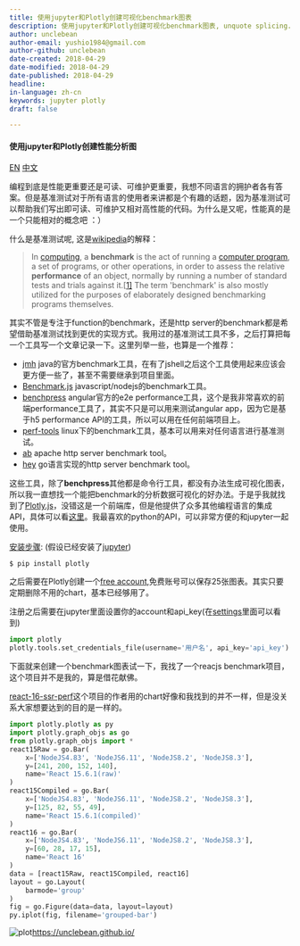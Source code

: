 ```yaml
---
title: 使用jupyter和Plotly创建可视化benchmark图表
description: 使用jupyter和Plotly创建可视化benchmark图表, unquote splicing.
author: unclebean
author-email: yushio1984@gmail.com
author-github: unclebean
date-created: 2018-04-29
date-modified: 2018-04-29
date-published: 2018-04-29
headline:
in-language: zh-cn
keywords: jupyter plotly 
draft: false

---
```


#### 使用jupyter和Plotly创建性能分析图

[EN](https://unclebean.github.io/performance-chart_en.html) [中文](https://unclebean.github.io/performance-chart.html)

编程到底是性能更重要还是可读、可维护更重要，我想不同语言的拥护者各有答案。但是基准测试对于所有语言的使用者来讲都是个有趣的话题，因为基准测试可以帮助我们写出即可读、可维护又相对高性能的代码。为什么是又呢，性能真的是一个只能相对的概念吧 ：）

什么是基准测试呢, 这是[wikipedia](https://en.wikipedia.org/wiki/Benchmark_(computing))的解释：

> In [computing](https://en.wikipedia.org/wiki/Computing), a **benchmark** is the act of running a [computer program](https://en.wikipedia.org/wiki/Computer_program), a set of programs, or other operations, in order to assess the relative **performance** of an object, normally by running a number of standard tests and trials against it.[[1\]](https://en.wikipedia.org/wiki/Benchmark_(computing)#cite_note-1) The term 'benchmark' is also mostly utilized for the purposes of elaborately designed benchmarking programs themselves.

其实不管是专注于function的benchmark，还是http server的benchmark都是希望借助基准测试找到更优的实现方式。我用过的基准测试工具不多，之后打算把每一个工具写一个文章记录一下。这里列举一些，也算是一个推荐：

* [jmh](http://openjdk.java.net/projects/code-tools/jmh/) java的官方benchmark工具，在有了jshell之后这个工具使用起来应该会更方便一些了，甚至不需要继承到项目里面。
* [Benchmark.js](https://benchmarkjs.com/) javascript/nodejs的benchmark工具。
* [benchpress](https://github.com/angular/angular/tree/master/packages/benchpress) angular官方的e2e performance工具，这个是我非常喜欢的前端performance工具了，其实不只是可以用来测试angular app，因为它是基于h5 performance API的工具，所以可以用在任何前端项目上。
* [perf-tools](https://github.com/brendangregg/perf-tools) linux下的benchmark工具，基本可以用来对任何语言进行基准测试。
* [ab](https://httpd.apache.org/docs/2.4/programs/ab.html) apache http server benchmark tool。
* [hey](https://github.com/rakyll/hey) go语言实现的http server benchmark tool。

这些工具，除了**benchpress**其他都是命令行工具，都没有办法生成可视化图表，所以我一直想找一个能把benchmark的分析数据可视化的好办法。于是乎我就找到了[Plotly.js](https://plot.ly/javascript/)，没错这是一个前端库，但是他提供了众多其他编程语言的集成API，具体可以看[这里](https://plot.ly/api/)。我最喜欢的python的API，可以非常方便的和jupyter一起使用。

[安装步骤](https://plot.ly/python/getting-started/): (假设已经安装了[jupyter](http://jupyter.org))

```shell
$ pip install plotly 
```

之后需要在Plotly创建一个[free account](https://plot.ly/feed/),免费账号可以保存25张图表。其实只要定期删除不用的chart，基本已经够用了。

注册之后需要在jupyter里面设置你的account和api_key(在[settings](https://plot.ly/settings/api)里面可以看到)

```python
import plotly
plotly.tools.set_credentials_file(username='用户名', api_key='api_key')
```

下面就来创建一个benchmark图表试一下，我找了一个reacjs benchmark项目，这个项目并不是我的，算是借花献佛。

[react-16-ssr-perf](https://github.com/aickin/react-16-ssr-perf/tree/new-prod-mode-15)这个项目的作者用的chart好像和我找到的并不一样，但是没关系大家想要达到的目的是一样的。

```python
import plotly.plotly as py
import plotly.graph_objs as go
from plotly.graph_objs import *
react15Raw = go.Bar(
    x=['NodeJS4.83', 'NodeJS6.11', 'NodeJS8.2', 'NodeJS8.3'],
    y=[241, 200, 152, 140],
    name='React 15.6.1(raw)'
)
react15Compiled = go.Bar(
    x=['NodeJS4.83', 'NodeJS6.11', 'NodeJS8.2', 'NodeJS8.3'],
    y=[125, 82, 55, 49],
    name='React 15.6.1(compiled)'
)
react16 = go.Bar(
    x=['NodeJS4.83', 'NodeJS6.11', 'NodeJS8.2', 'NodeJS8.3'],
    y=[60, 28, 17, 15],
    name='React 16'
)
data = [react15Raw, react15Compiled, react16]
layout = go.Layout(
    barmode='group'
)
fig = go.Figure(data=data, layout=layout)
py.iplot(fig, filename='grouped-bar')
```

![plot](https://unclebean.github.io/images/newplot.png)https://unclebean.github.io/